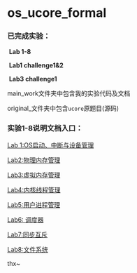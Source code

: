 # os_ucore_formal
### **已完成实验：**

​		**Lab 1-8**

​		**Lab1 challenge1&2**

​        **Lab3 challenge1**

main_work文件夹中包含我的实验代码及文档

original_文件夹中包含`ucore`原题目(源码)

### 实验1-8说明文档入口：

[Lab 1:OS启动、中断与设备管理](https://github.com/leafCyhvss/os_ucore_formal/blob/master/main_work/labcodes/lab1/OS%20lab%201%20work%20issue.md)

[Lab2:物理内存管理](https://github.com/leafCyhvss/os_ucore_formal/blob/master/main_work/labcodes/lab2%20(another%20copy)/os_lab2_work_issue.md)

[Lab3:虚拟内存管理](https://github.com/leafCyhvss/os_ucore_formal/blob/master/main_work/labcodes/lab3%20(copy)/os_work_lab3%20issue.md)

[Lab4:内核线程管理](https://github.com/leafCyhvss/os_ucore_formal/blob/master/main_work/labcodes/lab4/os_work%20lab4%20issue.md)

[Lab5:用户进程管理](https://github.com/leafCyhvss/os_ucore_formal/blob/master/main_work/labcodes/lab5_2/os_work%20lab5%20issue.md)

[Lab6: 调度器](https://github.com/leafCyhvss/os_ucore_formal/blob/master/main_work/labcodes/lab6_1/os%20work_lab6%20issue.md)

[Lab7:同步互斥](https://github.com/leafCyhvss/os_ucore_formal/blob/master/main_work/labcodes/lab7/os_work%20lab7%20issue.md)

[Lab8:文件系统](https://github.com/leafCyhvss/os_ucore_formal/blob/master/main_work/labcodes/lab8/os%20work%20lab%208.md)

thx~

